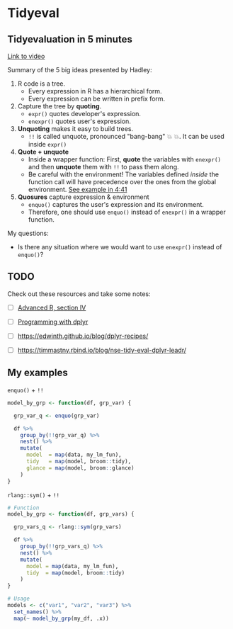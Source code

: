 # Tidyeval

## Tidyevaluation in 5 minutes

[Link to video](https://www.youtube.com/watch?v=nERXS3ssntw&feature=youtu.be)

Summary of the 5 big ideas presented by Hadley:

1. R code is a tree.
    - Every expression in R has a hierarchical form.
    - Every expression can be written in prefix form.
2. Capture the tree by __quoting__.
    - `expr()` quotes developer's expression.
    - `enexpr()` quotes user's expression.
3. __Unquoting__ makes it easy to build trees.
    - `!!` is called unquote, pronounced "bang-bang" :boom: :boom:. It can be used inside `expr()`
4. __Quote + unquote__
    - Inside a wrapper function: First, __quote__ the variables with `enexpr()` and then __unquote__ them with `!!` to pass them along.
    - Be careful with the environment! The variables defined _inside_ the function call will have precedence over the ones from the global environment. [See example in 4:41](https://youtu.be/nERXS3ssntw?t=4m21s)
5. __Quosures__ capture expression & environment
    - `enquo()` captures the user's expression and its environment.
    - Therefore, one should use `enquo()` instead of `enexpr()` in a wrapper function.

My questions:

- Is there any situation where we would want to use `enexpr()` instead of `enquo()`?

## TODO

Check out these resources and take some notes:

- [ ] [Advanced R, section IV](https://adv-r.hadley.nz/meta.html)
- [ ] [Programming with dplyr](http://dplyr.tidyverse.org/articles/programming.html)
- [ ] https://edwinth.github.io/blog/dplyr-recipes/
- [ ] https://timmastny.rbind.io/blog/nse-tidy-eval-dplyr-leadr/


## My examples

`enquo()` + `!!`

```r
model_by_grp <- function(df, grp_var) {

  grp_var_q <- enquo(grp_var)

  df %>%
    group_by(!!grp_var_q) %>%
    nest() %>%
    mutate(
      model  = map(data, my_lm_fun),
      tidy   = map(model, broom::tidy),
      glance = map(model, broom::glance)
    )
}
```

`rlang::sym()` + `!!`

```r
# Function
model_by_grp <- function(df, grp_vars) {

  grp_vars_q <- rlang::sym(grp_vars)

  df %>%
    group_by(!!grp_vars_q) %>%
    nest() %>%
    mutate(
      model = map(data, my_lm_fun),
      tidy  = map(model, broom::tidy)
    )
}

# Usage
models <- c("var1", "var2", "var3") %>%
  set_names() %>%
  map(~ model_by_grp(my_df, .x))
```
